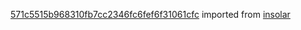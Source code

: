 [571c5515b968310fb7cc2346fc6fef6f31061cfc](https://github.com/insolar/insolar/commit/571c5515b968310fb7cc2346fc6fef6f31061cfc) imported from [insolar](https://github.com/insolar/insolar)
